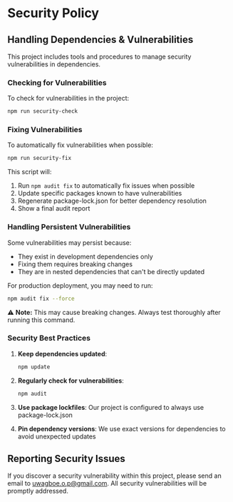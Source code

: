# Security Policy

## Handling Dependencies & Vulnerabilities

This project includes tools and procedures to manage security vulnerabilities in dependencies.

### Checking for Vulnerabilities

To check for vulnerabilities in the project:

```bash
npm run security-check
```

### Fixing Vulnerabilities

To automatically fix vulnerabilities when possible:

```bash
npm run security-fix
```

This script will:
1. Run `npm audit fix` to automatically fix issues when possible
2. Update specific packages known to have vulnerabilities
3. Regenerate package-lock.json for better dependency resolution
4. Show a final audit report

### Handling Persistent Vulnerabilities

Some vulnerabilities may persist because:
- They exist in development dependencies only
- Fixing them requires breaking changes
- They are in nested dependencies that can't be directly updated

For production deployment, you may need to run:

```bash
npm audit fix --force
```

⚠️ **Note:** This may cause breaking changes. Always test thoroughly after running this command.

### Security Best Practices

1. **Keep dependencies updated**:
   ```bash
   npm update
   ```

2. **Regularly check for vulnerabilities**:
   ```bash
   npm audit
   ```

3. **Use package lockfiles**:
   Our project is configured to always use package-lock.json

4. **Pin dependency versions**:
   We use exact versions for dependencies to avoid unexpected updates

## Reporting Security Issues

If you discover a security vulnerability within this project, please send an email to uwagboe.o.p@gmail.com. All security vulnerabilities will be promptly addressed.
